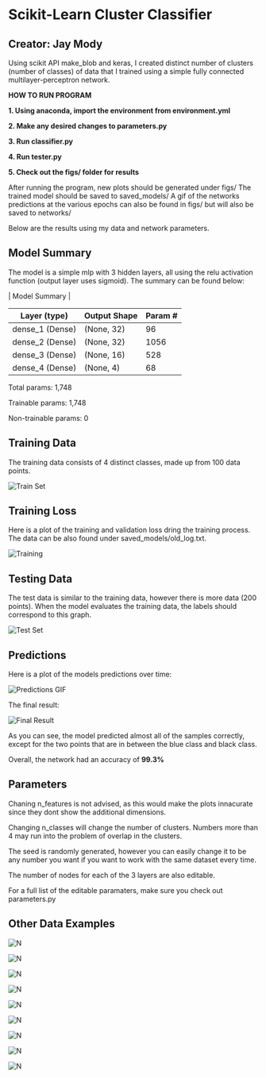 # Scikit-Learn Cluster Classifier
## Creator: Jay Mody

Using scikit API make_blob and keras, I created distinct number of clusters (number of classes) of data that I trained using a simple fully connected multilayer-perceptron network. 

**HOW TO RUN PROGRAM**

**1. Using anaconda, import the environment from environment.yml**

**2. Make any desired changes to parameters.py**

**3. Run classifier.py**

**4. Run tester.py**

**5. Check out the figs/ folder for results**

After running the program, new plots should be generated under figs/
The trained model should be saved to saved_models/
A gif of the networks predictions at the various epochs can also be found in figs/ but will also be saved to networks/

Below are the results using my data and network parameters.



## Model Summary
The model is a simple mlp with 3 hidden layers, all using the relu activation function (output layer uses sigmoid). The summary can be found below:

| Model Summary |

Layer (type) | Output Shape | Param #
--- | --- | ---
dense_1 (Dense) | (None, 32) | 96
dense_2 (Dense) | (None, 32) | 1056
dense_3 (Dense) | (None, 16) | 528
dense_4 (Dense) | (None, 4) | 68

Total params: 1,748

Trainable params: 1,748

Non-trainable params: 0



## Training Data
The training data consists of 4 distinct classes, made up from 100 data points.

![Train Set](/figs/train_set.png)



## Training Loss
Here is a plot of the training and validation loss dring the training process. The data can be also found under saved_models/old_log.txt.

![Training](/figs/train_loss.png)



## Testing Data
The test data is similar to the training data, however there is more data (200 points). When the model evaluates the training data, the labels should correspond to this graph.

![Test Set](/figs/test_set.png)


## Predictions
Here is a plot of the models predictions over time:

![Predictions GIF](/figs/neural_network_current.gif)

The final result:

![Final Result](/figs/result.png)



As you can see, the model predicted almost all of the samples correctly, except for the two points that are in between the blue class and black class.

Overall, the network had an accuracy of **99.3%**



## Parameters
Chaning n_features is not advised, as this would make the plots innacurate since they dont show the additional dimensions.

Changing n_classes will change the number of clusters. Numbers more than 4 may run into the problem of overlap in the clusters.

The seed is randomly generated, however you can easily change it to be any number you want if you want to work with the same dataset every time.

The number of nodes for each of the 3 layers are also editable.

For a full list of the editable paramaters, make sure you check out parameters.py


## Other Data Examples

![N](/networks/neural_network1542482492.070956.gif)


![N](/networks/neural_network1542424062.898062.gif)


![N](/networks/neural_network1542479334.236445.gif)


![N](/networks/neural_network1542480257.222606.gif)


![N](/networks/neural_network1542426226.878786.gif)


![N](/networks/neural_network1542482492.070956.gif)


![N](/networks/neural_network1542426470.394302.gif)


![N](/networks/neural_network1542482833.081877.gif)


![N](/networks/neural_network1542426899.121683.gif)